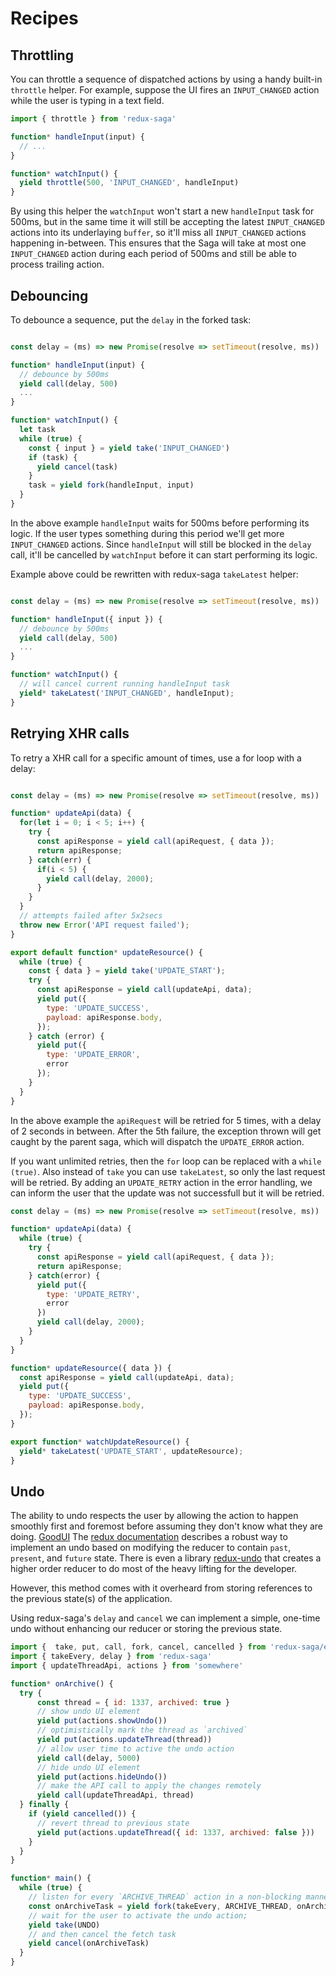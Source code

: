 # Recipes

## Throttling

You can throttle a sequence of dispatched actions by using a handy built-in `throttle` helper. For example, suppose the UI fires an `INPUT_CHANGED` action while the user is typing in a text field.

```javascript
import { throttle } from 'redux-saga'

function* handleInput(input) {
  // ...
}

function* watchInput() {
  yield throttle(500, 'INPUT_CHANGED', handleInput)
}
```

By using this helper the `watchInput` won't start a new `handleInput` task for 500ms, but in the same time it will still be accepting the latest `INPUT_CHANGED` actions into its underlaying `buffer`, so it'll miss all `INPUT_CHANGED` actions happening in-between. This ensures that the Saga will take at most one `INPUT_CHANGED` action during each period of 500ms and still be able to process trailing action.

## Debouncing

To debounce a sequence, put the `delay` in the forked task:

```javascript

const delay = (ms) => new Promise(resolve => setTimeout(resolve, ms))

function* handleInput(input) {
  // debounce by 500ms
  yield call(delay, 500)
  ...
}

function* watchInput() {
  let task
  while (true) {
    const { input } = yield take('INPUT_CHANGED')
    if (task) {
      yield cancel(task)
    }
    task = yield fork(handleInput, input)
  }
}
```

In the above example `handleInput` waits for 500ms before performing its logic. If the user types something during this period we'll get more `INPUT_CHANGED` actions. Since `handleInput` will still be blocked in the `delay` call, it'll be cancelled by `watchInput` before it can start performing its logic.

Example above could be rewritten with redux-saga `takeLatest` helper:

```javascript

const delay = (ms) => new Promise(resolve => setTimeout(resolve, ms))

function* handleInput({ input }) {
  // debounce by 500ms
  yield call(delay, 500)
  ...
}

function* watchInput() {
  // will cancel current running handleInput task
  yield* takeLatest('INPUT_CHANGED', handleInput);
}
```

## Retrying XHR calls

To retry a XHR call for a specific amount of times, use a for loop with a delay:

```javascript

const delay = (ms) => new Promise(resolve => setTimeout(resolve, ms))

function* updateApi(data) {
  for(let i = 0; i < 5; i++) {
    try {
      const apiResponse = yield call(apiRequest, { data });
      return apiResponse;
    } catch(err) {
      if(i < 5) {
        yield call(delay, 2000);
      }
    }
  }
  // attempts failed after 5x2secs
  throw new Error('API request failed');
}

export default function* updateResource() {
  while (true) {
    const { data } = yield take('UPDATE_START');
    try {
      const apiResponse = yield call(updateApi, data);
      yield put({
        type: 'UPDATE_SUCCESS',
        payload: apiResponse.body,
      });
    } catch (error) {
      yield put({
        type: 'UPDATE_ERROR',
        error
      });
    }
  }
}

```

In the above example the `apiRequest` will be retried for 5 times, with a delay of 2 seconds in between. After the 5th failure, the exception thrown will get caught by the parent saga, which will dispatch the `UPDATE_ERROR` action.

If you want unlimited retries, then the `for` loop can be replaced with a `while (true)`. Also instead of `take` you can use `takeLatest`, so only the last request will be retried. By adding an `UPDATE_RETRY` action in the error handling, we can inform the user that the update was not successfull but it will be retried.

```javascript
const delay = (ms) => new Promise(resolve => setTimeout(resolve, ms))

function* updateApi(data) {
  while (true) {
    try {
      const apiResponse = yield call(apiRequest, { data });
      return apiResponse;
    } catch(error) {
      yield put({
        type: 'UPDATE_RETRY',
        error
      })
      yield call(delay, 2000);
    }
  }
}

function* updateResource({ data }) {
  const apiResponse = yield call(updateApi, data);
  yield put({
    type: 'UPDATE_SUCCESS',
    payload: apiResponse.body,
  });
}

export function* watchUpdateResource() {
  yield* takeLatest('UPDATE_START', updateResource);
}

```

## Undo

The ability to undo respects the user by allowing the action to happen smoothly
first and foremost before assuming they don't know what they are doing. [GoodUI](https://goodui.org/#8)
The [redux documentation](http://redux.js.org/docs/recipes/ImplementingUndoHistory.html) describes a
robust way to implement an undo based on modifying the reducer to contain `past`, `present`,
and `future` state.  There is even a library [redux-undo](https://github.com/omnidan/redux-undo) that
creates a higher order reducer to do most of the heavy lifting for the developer.

However, this method comes with it overheard from storing references to the previous state(s) of the application.

Using redux-saga's `delay` and `cancel` we can implement a simple, one-time undo without enhancing
our reducer or storing the previous state.

```javascript
import {  take, put, call, fork, cancel, cancelled } from 'redux-saga/effects'
import { takeEvery, delay } from 'redux-saga'
import { updateThreadApi, actions } from 'somewhere'

function* onArchive() {
  try {
      const thread = { id: 1337, archived: true }
      // show undo UI element
      yield put(actions.showUndo())
      // optimistically mark the thread as `archived`
      yield put(actions.updateThread(thread))
      // allow user time to active the undo action
      yield call(delay, 5000)
      // hide undo UI element
      yield put(actions.hideUndo())
      // make the API call to apply the changes remotely
      yield call(updateThreadApi, thread)
  } finally {
    if (yield cancelled()) {
      // revert thread to previous state
      yield put(actions.updateThread({ id: 1337, archived: false }))
    }
  }
}

function* main() {
  while (true) {
    // listen for every `ARCHIVE_THREAD` action in a non-blocking manner.
    const onArchiveTask = yield fork(takeEvery, ARCHIVE_THREAD, onArchive)
    // wait for the user to activate the undo action;
    yield take(UNDO)
    // and then cancel the fetch task
    yield cancel(onArchiveTask)
  }
}
